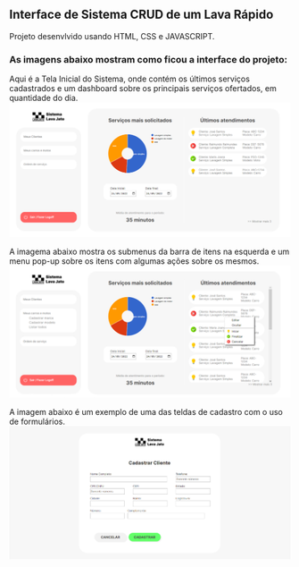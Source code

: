 ## Interface de Sistema CRUD de um Lava Rápido

Projeto desenvlvido usando HTML, CSS e JAVASCRIPT.

### As imagens abaixo mostram como ficou a interface do projeto:

Aqui é a Tela Inicial do Sistema, onde contém os últimos serviços cadastrados e um dashboard sobre os principais serviços ofertados, em quantidade do dia.
![Preview](/imgs/Captura1.png)

A imagema abaixo mostra os submenus da barra de itens na esquerda e um menu pop-up sobre os itens com algumas ações sobre os mesmos.
![Preview](/imgs/Captura2.png)

A imagem abaixo é um exemplo de uma das teldas de cadastro com o uso de formulários.
![Preview](/imgs/Captura3.png)
